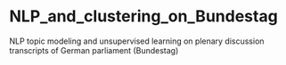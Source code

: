 # NLP_and_clustering_on_Bundestag
NLP topic modeling and unsupervised learning on plenary discussion transcripts of German parliament (Bundestag)
